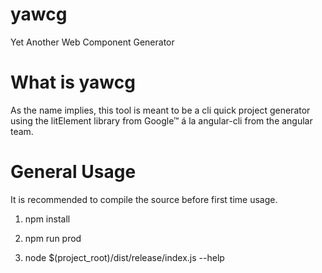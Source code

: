 # yawcg
Yet Another Web Component Generator

# What is yawcg
As the name implies, this tool is meant to be a cli quick project generator using the litElement library from Google™ á la angular-cli from the angular team.

# General Usage
It is recommended to compile the source before first time usage.

1) npm install

2) npm run prod

3) node $(project_root)/dist/release/index.js --help